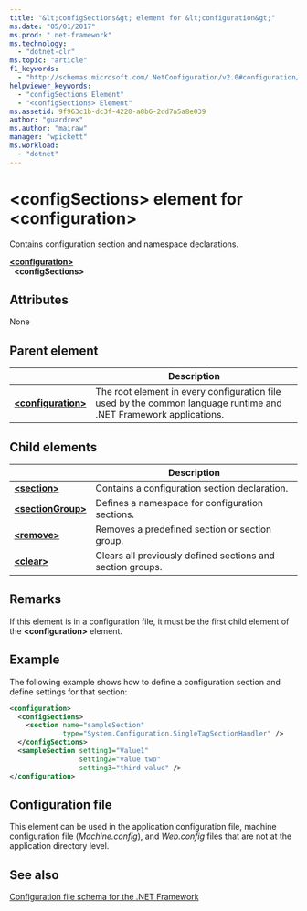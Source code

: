 ```yaml
---
title: "&lt;configSections&gt; element for &lt;configuration&gt;"
ms.date: "05/01/2017"
ms.prod: ".net-framework"
ms.technology: 
  - "dotnet-clr"
ms.topic: "article"
f1_keywords: 
  - "http://schemas.microsoft.com/.NetConfiguration/v2.0#configuration/configSections"
helpviewer_keywords: 
  - "configSections Element"
  - "<configSections> Element"
ms.assetid: 9f963c1b-dc3f-4220-a8b6-2dd7a5a8e039
author: "guardrex"
ms.author: "mairaw"
manager: "wpickett"
ms.workload: 
  - "dotnet"
---
```


# \<configSections> element for \<configuration>

Contains configuration section and namespace declarations.

[**\<configuration>**](~/docs/framework/configure-apps/file-schema/configuration-element.md)   
&nbsp;&nbsp;**\<configSections>**

## Attributes

None

## Parent element

|     | Description |
| --- | ----------- |
| [**\<configuration>**](~/docs/framework/configure-apps/file-schema/configuration-element.md) | The root element in every configuration file used by the common language runtime and .NET Framework applications. |

## Child elements

|     | Description |
| --- | ----------- |
| [**\<section>**](~/docs/framework/configure-apps/file-schema/section-element.md) | Contains a configuration section declaration. |
| [**\<sectionGroup>**](~/docs/framework/configure-apps/file-schema/sectiongroup-element-for-configsections.md) | Defines a namespace for configuration sections. |
| [**\<remove>**](~/docs/framework/configure-apps/file-schema/remove-element-for-configsections.md) | Removes a predefined section or section group. |
| [**\<clear>**](~/docs/framework/configure-apps/file-schema/clear-element-for-configsections.md) | Clears all previously defined sections and section groups. |

## Remarks

If this element is in a configuration file, it must be the first child element of the **\<configuration>** element.

## Example

The following example shows how to define a configuration section and define settings for that section:

```xml
<configuration>
  <configSections>
    <section name="sampleSection"
             type="System.Configuration.SingleTagSectionHandler" />
  </configSections>
  <sampleSection setting1="Value1" 
                 setting2="value two" 
                 setting3="third value" />
</configuration>
```

## Configuration file

This element can be used in the application configuration file, machine configuration file (*Machine.config*), and *Web.config* files that are not at the application directory level.

## See also

[Configuration file schema for the .NET Framework](~/docs/framework/configure-apps/file-schema/index.md)
